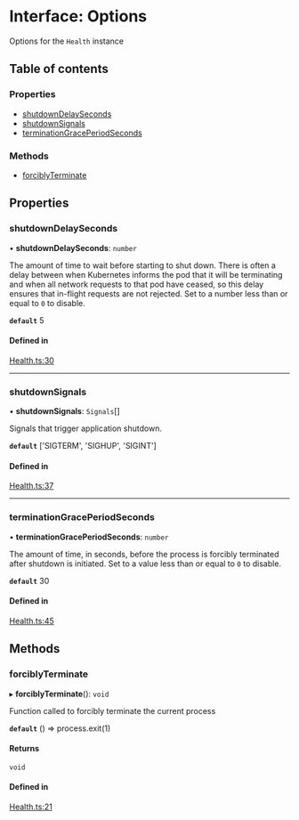 # Interface: Options

Options for the `Health` instance

## Table of contents

### Properties

- [shutdownDelaySeconds](Options.md#shutdowndelayseconds)
- [shutdownSignals](Options.md#shutdownsignals)
- [terminationGracePeriodSeconds](Options.md#terminationgraceperiodseconds)

### Methods

- [forciblyTerminate](Options.md#forciblyterminate)

## Properties

### shutdownDelaySeconds

• **shutdownDelaySeconds**: `number`

The amount of time to wait before starting to shut down. There is often a delay between when Kubernetes informs
the pod that it will be terminating and when all network requests to that pod have ceased, so this delay ensures
that in-flight requests are not rejected. Set to a number less than or equal to `0` to disable.

**`default`** 5

#### Defined in

[Health.ts:30](https://github.com/jacobwgillespie/kubernetes-health/blob/main/src/Health.ts#L30)

---

### shutdownSignals

• **shutdownSignals**: `Signals`[]

Signals that trigger application shutdown.

**`default`** ['SIGTERM', 'SIGHUP', 'SIGINT']

#### Defined in

[Health.ts:37](https://github.com/jacobwgillespie/kubernetes-health/blob/main/src/Health.ts#L37)

---

### terminationGracePeriodSeconds

• **terminationGracePeriodSeconds**: `number`

The amount of time, in seconds, before the process is forcibly terminated after shutdown is initiated. Set to a
value less than or equal to `0` to disable.

**`default`** 30

#### Defined in

[Health.ts:45](https://github.com/jacobwgillespie/kubernetes-health/blob/main/src/Health.ts#L45)

## Methods

### forciblyTerminate

▸ **forciblyTerminate**(): `void`

Function called to forcibly terminate the current process

**`default`** () => process.exit(1)

#### Returns

`void`

#### Defined in

[Health.ts:21](https://github.com/jacobwgillespie/kubernetes-health/blob/main/src/Health.ts#L21)
